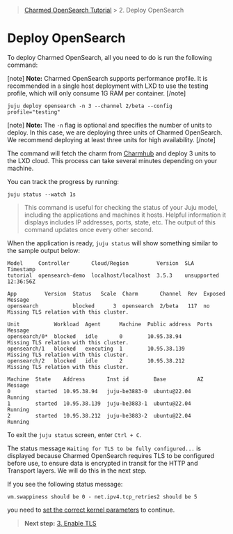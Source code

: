 > [Charmed OpenSearch Tutorial](/t/9722) >  2. Deploy OpenSearch

# Deploy OpenSearch

To deploy Charmed OpenSearch, all you need to do is run the following command:

[note]
**Note:** Charmed OpenSearch supports performance profile. It is recommended in a single host deployment with LXD to use the testing profile, which will only consume 1G RAM per container.
[/note]


```shell
juju deploy opensearch -n 3 --channel 2/beta --config profile="testing"
```

[note]
**Note:** The `-n` flag is optional and specifies the number of units to deploy. In this case, we are deploying three units of Charmed OpenSearch. We recommend deploying at least three units for high availability.
[/note]

The command will fetch the charm from [Charmhub](https://charmhub.io/opensearch?channel=beta) and deploy 3 units to the LXD cloud. This process can take several minutes depending on your machine. 

You can track the progress by running:

```shell
juju status --watch 1s
```

>This command is useful for checking the status of your Juju model, including the applications and machines it hosts. Helpful information it displays includes IP addresses, ports, state, etc. The output of this command updates once every other second. 

When the application is ready, `juju status` will show something similar to the sample output below: 

```shell
Model     Controller       Cloud/Region         Version  SLA          Timestamp
tutorial  opensearch-demo  localhost/localhost  3.5.3    unsupported  12:36:56Z

App         Version  Status   Scale  Charm       Channel  Rev  Exposed  Message
opensearch           blocked      3  opensearch  2/beta   117  no       Missing TLS relation with this cluster.

Unit           Workload  Agent      Machine  Public address  Ports  Message
opensearch/0*  blocked   idle       0        10.95.38.94            Missing TLS relation with this cluster.
opensearch/1   blocked   executing  1        10.95.38.139           Missing TLS relation with this cluster.
opensearch/2   blocked   idle       2        10.95.38.212           Missing TLS relation with this cluster.

Machine  State    Address       Inst id        Base          AZ  Message
0        started  10.95.38.94   juju-be3883-0  ubuntu@22.04      Running
1        started  10.95.38.139  juju-be3883-1  ubuntu@22.04      Running
2        started  10.95.38.212  juju-be3883-2  ubuntu@22.04      Running
```

To exit the `juju status` screen, enter `Ctrl + C`.

The status message `Waiting for TLS to be fully configured...` is displayed because Charmed OpenSearch requires TLS to be configured before use, to ensure data is encrypted in transit for the HTTP and Transport layers. We will do this in the next step.

If you see the following status message:
```shell
vm.swappiness should be 0 - net.ipv4.tcp_retries2 should be 5
```
you need to [set the correct kernel parameters](/t/9724) to continue.


>**Next step:** [3. Enable TLS](/t/9718)